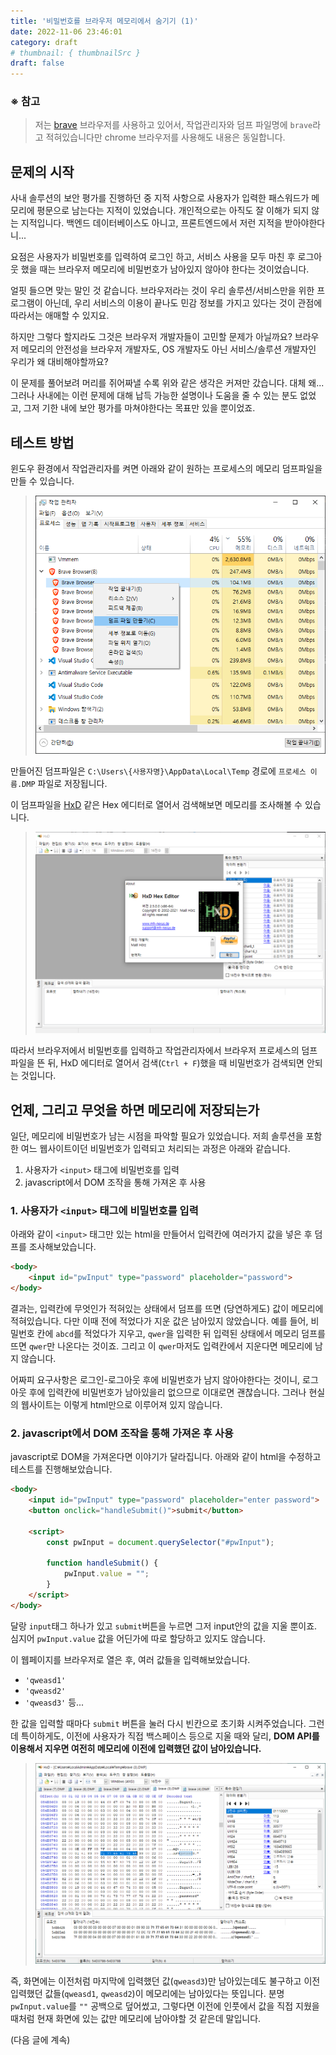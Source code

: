 ```yaml
---
title: '비밀번호를 브라우저 메모리에서 숨기기 (1)'
date: 2022-11-06 23:46:01
category: draft
# thumbnail: { thumbnailSrc }
draft: false
---
```


<!-- ### TL;DR (요약)

1. 사용자 입력을 하나하나 바꿔치기 한다.
2. 절대 비밀번호를 문자열로 가지고 있지 않는다.
3. 2번을 지키기 위해 백엔드에 보낼때도 해시로 보낸다. -->

### ※ 참고

> 저는 [brave](https://brave.com/ko/) 브라우저를 사용하고 있어서, 작업관리자와 덤프 파일명에 `brave`라고 적혀있습니다만 chrome 브라우저를 사용해도 내용은 동일합니다.

## 문제의 시작

사내 솔루션의 보안 평가를 진행하던 중 지적 사항으로 사용자가 입력한 패스워드가 메모리에 평문으로 남는다는 지적이 있었습니다. 개인적으로는 아직도 잘 이해가 되지 않는 지적입니다. 백엔드 데이터베이스도 아니고, 프론트엔드에서 저런 지적을 받아야한다니...

요점은 사용자가 비밀번호를 입력하여 로그인 하고, 서비스 사용을 모두 마친 후 로그아웃 했을 때는 브라우저 메모리에 비밀번호가 남아있지 않아야 한다는 것이었습니다.

얼핏 들으면 맞는 말인 것 같습니다. 브라우저라는 것이 우리 솔루션/서비스만을 위한 프로그램이 아닌데, 우리 서비스의 이용이 끝나도 민감 정보를 가지고 있다는 것이 관점에 따라서는 애매할 수 있지요.

하지만 그렇다 할지라도 그것은 브라우저 개발자들이 고민할 문제가 아닐까요? 브라우저 메모리의 안전성을 브라우저 개발자도, OS 개발자도 아닌 서비스/솔루션 개발자인 우리가 왜 대비해야할까요?

이 문제를 풀어보려 머리를 쥐어짜낼 수록 위와 같은 생각은 커져만 갔습니다. 대체 왜... 그러나 사내에는 이런 문제에 대해 납득 가능한 설명이나 도움을 줄 수 있는 분도 없었고, 그저 기한 내에 보안 평가를 마쳐야한다는 목표만 있을 뿐이었죠.

## 테스트 방법

윈도우 환경에서 작업관리자를 켜면 아래와 같이 원하는 프로세스의 메모리 덤프파일을 만들 수 있습니다.

> ![윈도우작업관리자메모리덤프](./images/make-mem-dump-file.png)

만들어진 덤프파일은 `C:\Users\{사용자명}\AppData\Local\Temp` 경로에 `프로세스 이름.DMP` 파일로 저장됩니다.

이 덤프파일을 [HxD](https://mh-nexus.de/en/hxd/) 같은 Hex 에디터로 열어서 검색해보면 메모리를 조사해볼 수 있습니다.

> ![hxd-about](./images/hxd-about.png)

따라서 브라우저에서 비밀번호를 입력하고 작업관리자에서 브라우저 프로세스의 덤프파일을 뜬 뒤, HxD 에디터로 열어서 검색(`Ctrl + F`)했을 때 비밀번호가 검색되면 안되는 것입니다.

## 언제, 그리고 무엇을 하면 메모리에 저장되는가

일단, 메모리에 비밀번호가 남는 시점을 파악할 필요가 있었습니다. 저희 솔루션을 포함한 여느 웹사이트이던 비밀번호가 입력되고 처리되는 과정은 아래와 같습니다.

1. 사용자가 `<input>` 태그에 비밀번호를 입력
2. javascript에서 DOM 조작을 통해 가져온 후 사용

### 1. 사용자가 `<input>` 태그에 비밀번호를 입력

아래와 같이 `<input>` 태그만 있는 html을 만들어서 입력칸에 여러가지 값을 넣은 후 덤프를 조사해보았습니다.

```html
<body>
    <input id="pwInput" type="password" placeholder="password">
</body>
```

결과는, 입력칸에 무엇인가 적혀있는 상태에서 덤프를 뜨면 (당연하게도) 값이 메모리에 적혀있습니다. 다만 이때 전에 적었다가 지운 값은 남아있지 않았습니다. 예를 들어, 비밀번호 칸에 `abcd`를 적었다가 지우고, `qwer`을 입력한 뒤 입력된 상태에서 메모리 덤프를 뜨면 `qwer`만 나온다는 것이죠. 그리고 이 `qwer`마저도 입력칸에서 지운다면 메모리에 남지 않습니다.

어짜피 요구사항은 로그인-로그아웃 후에 비밀번호가 남지 않아야한다는 것이니, 로그아웃 후에 입력칸에 비밀번호가 남아있을리 없으므로 이대로면 괜찮습니다. 그러나 현실의 웹사이트는 이렇게 html만으로 이루어져 있지 않습니다.

### 2. javascript에서 DOM 조작을 통해 가져온 후 사용

javascript로 DOM을 가져온다면 이야기가 달라집니다. 아래와 같이 html을 수정하고 테스트를 진행해보았습니다.

```html
<body>
    <input id="pwInput" type="password" placeholder="enter password">
    <button onclick="handleSubmit()">submit</button>

    <script>
        const pwInput = document.querySelector("#pwInput");

        function handleSubmit() {
            pwInput.value = "";
        }
    </script>
</body>
```

달랑 `input`태그 하나가 있고 `submit`버튼을 누르면 그저 input안의 값을 지울 뿐이죠. 심지어 `pwInput.value` 값을 어딘가에 따로 할당하고 있지도 않습니다.

이 웹페이지를 브라우저로 열은 후, 여러 값들을 입력해보았습니다.

- `'qweasd1'`
- `'qweasd2'`
- `'qweasd3'` 등...

한 값을 입력할 때마다 `submit` 버튼을 눌러 다시 빈칸으로 초기화 시켜주었습니다. 그런데 특이하게도, 이전에 사용자가 직접 백스페이스 등으로 지울 때와 달리, **DOM API를 이용해서 지우면 여전히 메모리에 이전에 입력했던 값이 남아있습니다.**

> ![hxd-found-qweasd](./images/hxd-found-qweasd.png)

즉, 화면에는 이전처럼 마지막에 입력했던 값(`qweasd3`)만 남아있는데도 불구하고 이전 입력했던 값들(`qweasd1`, `qweasd2`)이 메모리에는 남아있다는 뜻입니다. 분명 `pwInput.value`를 `""` 공백으로 덮어썼고, 그렇다면 이전에 인풋에서 값을 직접 지웠을 때처럼 현재 화면에 있는 값만 메모리에 남아야할 것 같은데 말입니다.

(다음 글에 계속)

